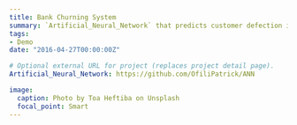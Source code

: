 ```yaml
---
title: Bank Churning System
summary: `Artificial_Neural_Network` that predicts customer defection in a bank.
tags:
- Demo
date: "2016-04-27T00:00:00Z"

# Optional external URL for project (replaces project detail page).
Artificial_Neural_Network: https://github.com/OfiliPatrick/ANN

image:
  caption: Photo by Toa Heftiba on Unsplash
  focal_point: Smart
---
```

